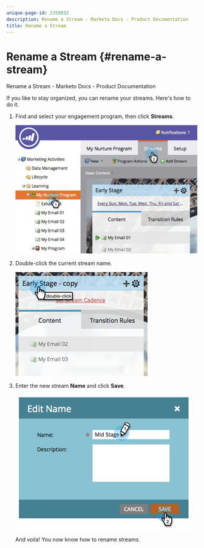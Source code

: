 ```yaml
---
unique-page-id: 2359832
description: Rename a Stream - Marketo Docs - Product Documentation
title: Rename a Stream
---
```


# Rename a Stream {#rename-a-stream}

Rename a Stream - Marketo Docs - Product Documentation

If you like to stay organized, you can rename your streams. Here's how to do it.

1. Find and select your engagement program, then click **Streams**.

   ![](assets/cloneasteam-1.jpg)

1. Double-click the current stream name.

   ![](assets/image2014-9-15-17-3a4-3a10.png)

1. Enter the new stream **Name** and click **Save**.

   ![](assets/image2014-9-15-17-3a4-3a14.png)

   And voila! You now know how to rename streams.

